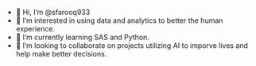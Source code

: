 - 👋 Hi, I’m @sfarooq933
- 👀 I’m interested in using data and analytics to better the human experience.
- 🌱 I’m currently learning SAS and Python.
- 💞️ I’m looking to collaborate on projects utilizing AI to imporve lives and help make better decisions.

<!---
sfarooq933/sfarooq933 is a ✨ special ✨ repository because its `README.md` (this file) appears on your GitHub profile.
You can click the Preview link to take a look at your changes.
--->
